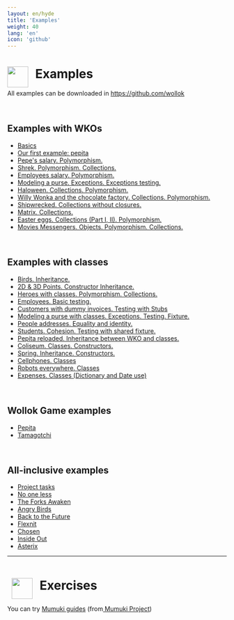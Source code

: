 ```yaml
---
layout: en/hyde
title: 'Examples'
weight: 40
lang: 'en'
icon: 'github'
---
```



<div class="container">
<h1>
<img src="/images/github-octocat.svg" align="left" height="48" width="48" style="padding: 0px;"/>
&nbsp;&nbsp;Examples
</h1>
</div>

<div class="container">
<p>All examples can be downloaded in 
<a href="https://github.com/wollok">https://github.com/wollok</a>
</p>
</div>

<div class="container">
    <br>
</div>

<div class="container">
    <h2>
        Examples with WKOs
    </h2>
</div>

<div class="container">
    <ul class="list-group">
    <li class="list-group-item"><a href="https://github.com/wollok/initial-learning">Basics</a></li>
    <li class="list-group-item"><a href="https://github.com/wollok/intro-pepita">Our first example: pepita</a></li>
    <li class="list-group-item"><a href="https://github.com/wollok/Polimorfismo-sueldoDePepe">Pepe's salary. Polymorphism.</a></li>
    <li class="list-group-item"><a href="https://github.com/wollok/03-heroes-con-objetos">Shrek. Polymorphism. Collections.</a></li>
    <li class="list-group-item"><a href="https://github.com/wollok/03-polimorfismo-empanadasGimenez">Employees salary. Polymorphism.</a></li>
    <li class="list-group-item"><a href="https://github.com/wollok/07-excepciones-monedero">Modeling a purse. Exceptions. Exceptions testing.</a></li>
    <li class="list-group-item"><a href="https://github.com/wollok/Colecciones-bloques_Colecciones-de-jaloguin">Haloween. Collections. Polymorphism.</a></li>
    <li class="list-group-item"><a href="https://github.com/wollok/colecciones-Willy-Wonka">Willy Wonka and the chocolate factory. Collections. Polymorphism.</a></li>
    <li class="list-group-item"><a href="https://github.com/wollok/Colecciones-Sin-Bloques-Naufrago">Shipwrecked. Collections without closures.</a></li>
    <li class="list-group-item"><a href="https://github.com/wollok/ColeccionesMatrixElElegido">Matrix. Collections.</a></li>
    <li class="list-group-item"><a href="https://github.com/wollok/Polimorfismo-Colecciones-Huevos-de-Pascua">Easter eggs. Collections (Part I, II). Polymorphism.</a></li>
    <li class="list-group-item"><a href="https://github.com/wollok/Polimorfismo-Colecciones-Mensajeros-de-pelicula">Movies Messengers. Objects. Polymorphism. Collections.</a></li>
    </ul>
</div>

<div class="container">
    <br>
</div>

<div class="container">
<h2>
Examples with classes
</h2>
</div>

<div class="container">
    <ul class="list-group">
    <li class="list-group-item"><a href="https://github.com/wollok/05-herencia-aves-pepita">Birds. Inheritance.</a></li>
    <li class="list-group-item"><a href="https://github.com/wollok/05-herencia-constructores">2D & 3D Points. Constructor Inheritance.</a></li>
    <li class="list-group-item"><a href="https://github.com/wollok/06-heroes-con-clases">Heroes with classes. Polymorphism. Collections.</a></li>
    <li class="list-group-item"><a href="https://github.com/wollok/10-testing-empleados">Employees. Basic testing.</a></li>
    <li class="list-group-item"><a href="https://github.com/wollok/10-testing-cliente-stub">Customers with dummy invoices. Testing with Stubs</a></li>
    <li class="list-group-item"><a href="https://github.com/wollok/07-excepciones-monedero-clases">Modeling a purse with classes. Exceptions. Testing. Fixture.</a></li>
    <li class="list-group-item"><a href="https://github.com/wollok/08-igualdad-identidad-domicilios">People addresses. Equality and identity.</a></li>
    <li class="list-group-item"><a href="https://github.com/wollok/08-cohesion-alumnos">Students. Cohesion. Testing with shared fixture.</a></li>
    <li class="list-group-item"><a href="https://github.com/wollok/05-herencia-pepita-WKO">Pepita reloaded. Inheritance between WKO and classes.</a></li>
    <li class="list-group-item"><a href="https://github.com/wollok/Clases-Coliseo">Coliseum. Classes. Constructors.</a></li>
    <li class="list-group-item"><a href="https://github.com/wollok/Herencia-lego-la-primavera">Spring. Inheritance. Constructors.</a></li>
    <li class="list-group-item"><a href="https://github.com/wollok/Clases-El-Celu">Cellphones. Classes</a></li>
    <li class="list-group-item"><a href="https://github.com/wollok/Clases-bots">Robots everywhere. Classes</a></li>
    <li class="list-group-item"><a href="https://github.com/wollok/08-dictionary-totales">Expenses. Classes (Dictionary and Date use)</a></li>
    </ul>
</div>

<div class="container">
    <br>
</div>

<div class="container">
<h2>
Wollok Game examples
</h2>
</div>

<div class="container">
    <ul class="list-group">
    <li class="list-group-item"><a href="https://github.com/wollok/pepita-game">Pepita</a></li>
    <li class="list-group-item"><a href="https://github.com/wollok/tamagotchi-game-composicion">Tamagotchi</a></li>
    </ul>
</div>

<div class="container">
    <br>
</div>

<div class="container">
<h2>
All-inclusive examples
</h2>
</div>

<div class="container">
    <ul class="list-group">
    <li class="list-group-item"><a href="https://github.com/wollok/15-examen-tareas">Project tasks</a></li>
    <li class="list-group-item"><a href="https://github.com/wollok/Ejericio-integrador-Ni-Una-Menos">No one less</a></li>
    <li class="list-group-item"><a href="https://github.com/wollok/Ejercicio-integrador-star-wars">The Forks Awaken</a></li>
    <li class="list-group-item"><a href="https://github.com/wollok/Ejercicio-Integrador-Angry-Birds">Angry Birds</a></li>
    <li class="list-group-item"><a href="https://github.com/wollok/EjercicioIntegradorVolverAlFuturo">Back to the Future</a></li>
    <li class="list-group-item"><a href="https://github.com/wollok/Ejercicio-Integrador-Flixnet">Flexnit</a></li>
    <li class="list-group-item"><a href="https://github.com/wollok/Ejercicio-Integrador-Elegidos">Chosen</a></li>
    <li class="list-group-item"><a href="https://github.com/wollok/Ejercicio-Integrador-Intensamente">Inside Out</a></li>
    <li class="list-group-item"><a href="https://github.com/wollok/Ejercicio-Integrador-Asterixa">Asterix</a></li>
    </ul>
</div>

<div class="container">
    <hr>
</div>

<div class="container">
<h1 style="padding: 10px;"><img src="/images/mumuki.png" align="left" height="48" width="48" style="padding: 0px;"/>
&nbsp;&nbsp;Exercises</h1>

<p>You can try 
<a href="http://wollok.mumuki.io/">Mumuki guides</a> (from<a href="http://mumuki.org"> Mumuki Project</a>)</p>
</div>

